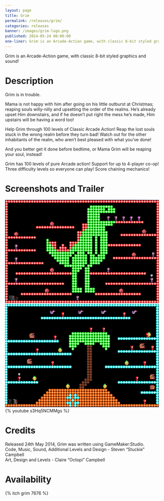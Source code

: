 ```yaml
---
layout: page
title: Grim
permalink: /releases/grim/
categories: releases
banner: /images/grim-logo.png
published: 2014-05-24 00:00:00
one-liner: Grim is an Arcade-Action game, with classic 8-bit styled graphics and sound!
---
```


Grim is an Arcade-Action game, with classic 8-bit styled graphics and sound!

# Description

Grim is in trouble.

Mama is not happy with him after going on his little outburst at Christmas; reaping souls willy-nilly and upsetting the order of the realms. He’s already upset Him downstairs, and if he doesn’t put right the mess he’s made, Him upstairs will be having a word too!

Help Grim through 100 levels of Classic Arcade Action!
Reap the lost souls stuck in the wrong realm before they turn bad!
Watch out for the other inhabitants of the realm, who aren’t best pleased with what you’ve done!

And you better get it done before bedtime, or Mama Grim will be reaping your soul, instead!

Grim has 100 levels of pure Arcade action!
Support for up to 4-player co-op!
Three difficulty levels so everyone can play!
Score chaining mechanics!

# Screenshots and Trailer

![Grim!](/images/grim/screen1.png)
![Grim!](/images/grim/screen2.png)
{% youtube s3Hq5NCMMgs %}

# Credits

Released 24th May 2014, Grim was written using GameMaker:Studio.<br />
Code, Music, Sound, Additional Levels and Design - Steven “Stuckie” Campbell<br />
Art, Design and Levels - Claire “Octopi” Campbell

# Availability

{% itch grim 7676 %}
